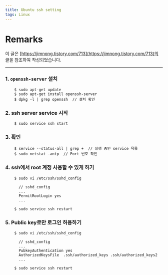 ```yaml
---
title: Ubuntu ssh setting
tags: Linux
---
```


# Remarks
이 글은 [https://jimnong.tistory.com/713](https://jimnong.tistory.com/713)의 글을 참조하여 작성되었습니다.

<!--more-->

---

### 1. `openssh-server` 설치

        $ sudo apt-get update
        $ sudo apt-get install openssh-server
        $ dpkg -l | grep openssh  // 설치 확인

### 2. ssh server service 시작

        $ sudo service ssh start

### 3. 확인

        $ service --status-all | grep +  // 실행 중인 service 목록
        $ sudo netstat -antp  // Port 번호 확인

### 4. ssh에서 root 계정 사용할 수 있게 하기

        $ sudo vi /etc/ssh/sshd_config

          // sshd_config
          ...
          PermitRootLogin yes
          ...

        $ sudo service ssh restart

### 5. Public key로만 로그인 허용하기

        $ sudo vi /etc/ssh/sshd_config

          // sshd_config
          ...
          PubkeyAuthentication yes
          AuthorizedKeysFile  .ssh/authorized_keys .ssh/authorized_keys2
          ...

        $ sudo service ssh restart

